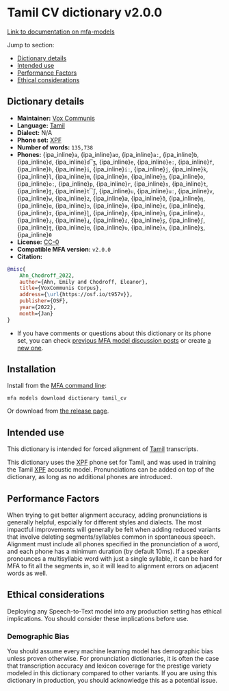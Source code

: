 
# Tamil CV dictionary v2.0.0

[Link to documentation on mfa-models](https://mfa-models.readthedocs.io/en/main/dictionary/tamil_cv.html)

Jump to section:

- [Dictionary details](#dictionary-details)
- [Intended use](#intended-use)
- [Performance Factors](#performance-factors)
- [Ethical considerations](#ethical-considerations)

## Dictionary details

- **Maintainer:** [Vox Communis](https://osf.io/t957v/)
- **Language:** [Tamil](https://en.wikipedia.org/wiki/Tamil_language)
- **Dialect:** N/A
- **Phone set:** [XPF](https://github.com/CohenPr-XPF/XPF)
- **Number of words:** `135,738`
- **Phones:** {ipa_inline}`a`, {ipa_inline}`aʊ`, {ipa_inline}`aː`, {ipa_inline}`b`, {ipa_inline}`d`, {ipa_inline}`d͡ʒ`, {ipa_inline}`e`, {ipa_inline}`eː`, {ipa_inline}`f`, {ipa_inline}`h`, {ipa_inline}`i`, {ipa_inline}`iː`, {ipa_inline}`j`, {ipa_inline}`k`, {ipa_inline}`l`, {ipa_inline}`m`, {ipa_inline}`n`, {ipa_inline}`n̪`, {ipa_inline}`o`, {ipa_inline}`oː`, {ipa_inline}`p`, {ipa_inline}`r`, {ipa_inline}`s`, {ipa_inline}`t`, {ipa_inline}`t̪`, {ipa_inline}`t͡ʃ`, {ipa_inline}`u`, {ipa_inline}`uː`, {ipa_inline}`v`, {ipa_inline}`w`, {ipa_inline}`z`, {ipa_inline}`æ`, {ipa_inline}`ð`, {ipa_inline}`ŋ`, {ipa_inline}`ɑ`, {ipa_inline}`ɔ`, {ipa_inline}`ə`, {ipa_inline}`ɛ`, {ipa_inline}`ɡ`, {ipa_inline}`ɪ`, {ipa_inline}`ɭ`, {ipa_inline}`ɲ`, {ipa_inline}`ɳ`, {ipa_inline}`ɹ`, {ipa_inline}`ɹ̩`, {ipa_inline}`ɻ`, {ipa_inline}`ɾ`, {ipa_inline}`ʂ`, {ipa_inline}`ʃ`, {ipa_inline}`ʈ`, {ipa_inline}`ʊ`, {ipa_inline}`ʋ`, {ipa_inline}`ʌ`, {ipa_inline}`ʒ`, {ipa_inline}`θ`
- **License:** [CC-0](https://creativecommons.org/publicdomain/zero/1.0/)
- **Compatible MFA version:** `v2.0.0`
- **Citation:**

```bibtex
@misc{
	Ahn_Chodroff_2022,
	author={Ahn, Emily and Chodroff, Eleanor},
	title={VoxCommunis Corpus},
	address={\url{https://osf.io/t957v}},
	publisher={OSF},
	year={2022},
	month={Jan}
}
```

- If you have comments or questions about this dictionary or its phone set, you can check [previous MFA model discussion posts](https://github.com/MontrealCorpusTools/mfa-models/discussions?discussions_q=Tamil+CV+dictionary+v2.0.0) or create [a new one](https://github.com/MontrealCorpusTools/mfa-models/discussions/new).

## Installation

Install from the [MFA command line](https://montreal-forced-aligner.readthedocs.io/en/latest/user_guide/models/index.html):

```
mfa models download dictionary tamil_cv
```

Or download from [the release page](https://github.com/MontrealCorpusTools/mfa-models/releases/tag/dictionary-tamil_cv-v2.0.0).

## Intended use

This dictionary is intended for forced alignment of [Tamil](https://en.wikipedia.org/wiki/Tamil_language) transcripts.

This dictionary uses the [XPF](https://github.com/CohenPr-XPF/XPF) phone set for Tamil, and was used in training the Tamil [XPF](https://github.com/CohenPr-XPF/XPF) acoustic model.
Pronunciations can be added on top of the dictionary, as long as no additional phones are introduced.

## Performance Factors

When trying to get better alignment accuracy, adding pronunciations is generally helpful, espcially for different styles and dialects.
The most impactful improvements will generally be felt when adding reduced variants that
involve deleting segments/syllables common in spontaneous speech.  Alignment must include all phones specified in the pronunciation of a word, and each phone has
a minimum duration (by default 10ms). If a speaker pronounces a multisyllabic word with just a single syllable, it can be hard for MFA to fit all the segments in,
so it will lead to alignment errors on adjacent words as well.

## Ethical considerations

Deploying any Speech-to-Text model into any production setting has ethical implications. You should consider these implications before use.

### Demographic Bias

You should assume every machine learning model has demographic bias unless proven otherwise.
For pronunciation dictionaries, it is often the case that transcription accuracy and lexicon coverage for the prestige variety modeled in this dictionary compared to other variants.
If you are using this dictionary in production, you should acknowledge this as a potential issue.
